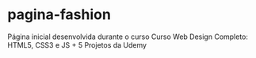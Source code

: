 # pagina-fashion
Página inicial desenvolvida durante o curso Curso Web Design Completo: HTML5, CSS3 e JS + 5 Projetos da Udemy
